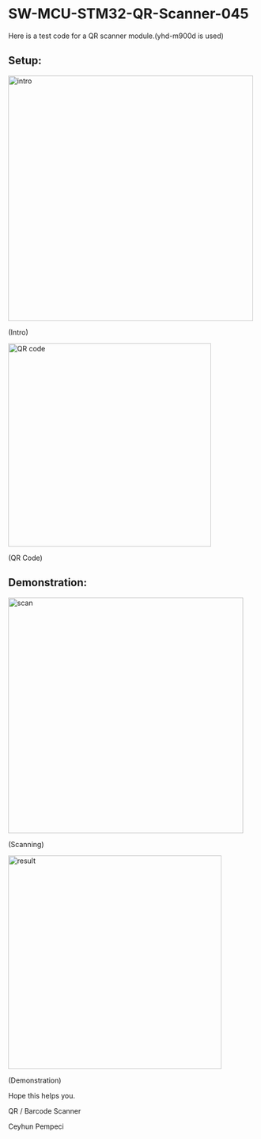 # SW-MCU-STM32-QR-Scanner-045

Here is a test code for a QR scanner module.(yhd-m900d is used)

## Setup:

<img width="495" alt="intro" src="https://github.com/user-attachments/assets/6daac7fa-a3f9-4c2a-b770-554dc5c7a14d" />

(Intro)

<img width="410" alt="QR code" src="https://github.com/user-attachments/assets/bec44c06-cff9-4271-b0c6-e64f2e3ec806" />

(QR Code)


## Demonstration:

<img width="475" alt="scan" src="https://github.com/user-attachments/assets/cce55038-22b4-420a-b84f-a3a2524219cd" />

(Scanning)	

<img width="431" alt="result" src="https://github.com/user-attachments/assets/24442e36-a47d-44ed-9a1a-edfe8c9cf520" />

(Demonstration)


Hope this helps you.

QR / Barcode Scanner

Ceyhun Pempeci
